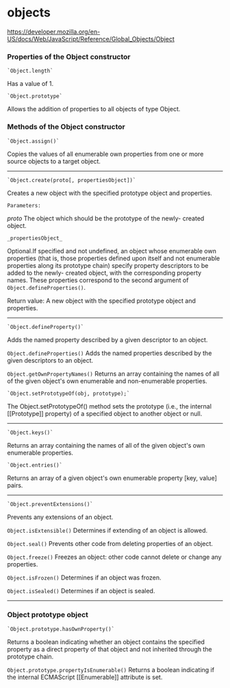 # objects

https://developer.mozilla.org/en-US/docs/Web/JavaScript/Reference/Global_Objects/Object


### Properties of the Object constructor

    `Object.length`
Has a value of 1.

    `Object.prototype`
Allows the addition of properties to all objects of type Object.


### Methods of the Object constructor

    `Object.assign()`
Copies the values of all enumerable own properties from one or more source objects to a target object.

---
    `Object.create(proto[, propertiesObject])`
Creates a new object with the specified prototype object and properties.

    Parameters:

_proto_
The object which should be the prototype of the newly- created object.

    _propertiesObject_
Optional.If specified and not undefined, an object whose enumerable own properties (that is, those properties defined upon itself and not enumerable properties along its prototype chain) specify property descriptors to be added to the newly- created object, with the corresponding property names.
These properties correspond to the second argument of `Object.defineProperties()`.

Return value:
A new object with the specified prototype object and properties.

---

    `Object.defineProperty()`
Adds the named property described by a given descriptor to an object.

`Object.defineProperties()`
Adds the named properties described by the given descriptors to an object.

`Object.getOwnPropertyNames()`
Returns an array containing the names of all of the given object's own enumerable and non-enumerable properties.


    `Object.setPrototypeOf(obj, prototype);`
The Object.setPrototypeOf() method sets the prototype (i.e., the internal [[Prototype]] property) of a specified object to another object or null.

---

    `Object.keys()`
Returns an array containing the names of all of the given object's own enumerable properties.

    `Object.entries()`
Returns an array of a given object's own enumerable property [key, value] pairs.

---

    `Object.preventExtensions()`
Prevents any extensions of an object.

`Object.isExtensible()`
Determines if extending of an object is allowed.

`Object.seal()`
Prevents other code from deleting properties of an object.

`Object.freeze()`
Freezes an object: other code cannot delete or change any properties.

`Object.isFrozen()`
Determines if an object was frozen.

`Object.isSealed()`
Determines if an object is sealed.

---
### Object prototype object

    `Object.prototype.hasOwnProperty()`
Returns a boolean indicating whether an object contains the specified property as a direct property of that object and not inherited through the prototype chain.

`Object.prototype.propertyIsEnumerable()`
Returns a boolean indicating if the internal ECMAScript [[Enumerable]] attribute is set.

